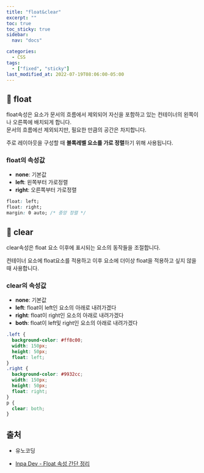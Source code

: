 ```yaml
---
title: "float&clear"
excerpt: ""
toc: true
toc_sticky: true
sidebar:
  nav: "docs"

categories:
  - CSS
tags:
  - ["fixed", "sticky"]
last_modified_at: 2022-07-19T08:06:00-05:00
---
```


## 📄 float

float속성은 요소가 문서의 흐름에서 제외되어 자신을 포함하고 있는 컨테이너의 왼쪽이나 오른쪽에 배치되게 합니다.<br>
문서의 흐름에선 제외되지만, 필요한 만큼의 공간은 차지합니다.

주로 레이아웃을 구성할 때 **블록레벨 요소를 가로 정렬**하기 위해 사용됩니다.

### float의 속성값

- **none**: 기본값
- **left**: 왼쪽부터 가로정렬
- **right**: 오른쪽부터 가로정렬

```css
float: left;
float: right;
margin: 0 auto; /* 중앙 정렬 */
```

## 📄 clear

clear속성은 float 요소 이후에 표시되는 요소의 동작들을 조절합니다.

컨테이너 요소에 float요소를 적용하고 이후 요소에 더이상 float을 적용하고 싶지 않을 때 사용합니다.

### clear의 속성값

- **none**: 기본값
- **left**: float이 left인 요소의 아래로 내려가겠다<br>
- **right**: float이 right인 요소의 아래로 내려가겠다<br>
- **both**: float이 left및 right인 요소의 아래로 내려가겠다<br>

```css
.left {
  background-color: #ff8c00;
  width: 150px;
  height: 50px;
  float: left;
}
.right {
  background-color: #9932cc;
  width: 150px;
  height: 50px;
  float: right;
}
p {
  clear: both;
}
```

## 출처

- 유노코딩

* [Inpa Dev - Float 속성 간단 정리](https://inpa.tistory.com/entry/CSS-%F0%9F%93%9A-float)
